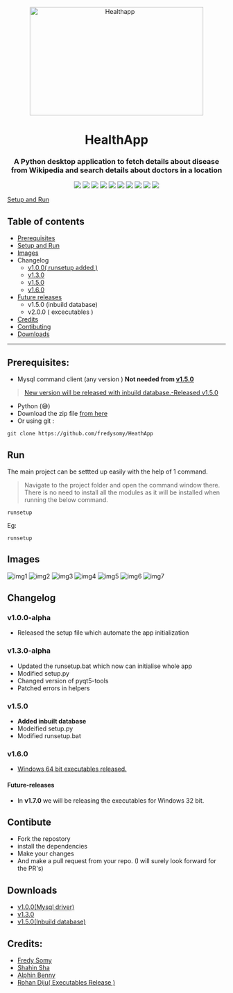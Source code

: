 <p align="center">
  <a href="https://github.com/fredysomy/HealthApp">
    <img
      alt="Healthapp"
      src="https://github.com/fredysomy/HealthApp/blob/master/img/Cardiovascularofessional%20Society.png"
      width="400"
         height="250"
    />
  </a>
</p>

# <h1 align=center>HealthApp</h1>
#### <h3 align=center>A Python desktop application to fetch details about disease from Wikipedia and search details about doctors in a location</h3>
<p align="center">
    <img src="https://img.shields.io/badge/Healthapp-v1.5.0-green"></img>
    <img src="https://img.shields.io/github/stars/fredysomy/HealthApp"></img>
    <img src="https://img.shields.io/github/license/fredysomy/HealthApp"></img>
    <img src="https://img.shields.io/github/forks/fredysomy/HealthApp"></img>
    <img src="https://img.shields.io/github/issues/fredysomy/HealthApp"></img>
    <img src="https://img.shields.io/github/languages/count/fredysomy/HealthApp"></img>
    <img src="https://img.shields.io/github/languages/code-size/fredysomy/HealthApp"></img>
    <img src="https://img.shields.io/github/repo-size/fredysomy/HealthApp"></img>
    <img src="https://img.shields.io/github/commits-since/fredysomy/HealthApp/v1.5.0"></img>
    <img src="https://img.shields.io/badge/maintainer-fredysomy-blue"></img>
    
</p>
<a align="center" href="#run">Setup and Run</a>

## Table of contents
* [Prerequisites](#prerequisites)
* [Setup and Run](#run)
* [Images](#images)
* Changelog
  * [v1.0.0( runsetup added )](#v100-alpha)
  * [v1.3.0](#v130-alpha)
  * [v1.5.0](#v150)
  * [v1.6.0](#v160)
* [Future releases](#future-releases)
  * v1.5.0 (inbuild database)
  * v2.0.0 ( excecutables )
* [Credits](#credits)
* [Contibuting](#contibute)
* [Downloads](#downloads)
***
## Prerequisites:
* Mysql command client (any version ) **Not needed from [v1.5.0](#v150)**
> [New version will be released with inbuild database.-Released v1.5.0](#v150)
* Python (😅)
* Download the zip file [from here](https://github.com/fredysomy/HeathApp/archive/v1.5.0.zip) <br>
* Or using git :
```git 
git clone https://github.com/fredysomy/HeathApp
```
## Run
The main project can be settted up easily with the help of 1 command.
> Navigate to the project folder and open the command window there.
There is no need to install all the modules as it will be installed when running the below command.
```batch
runsetup
```
Eg:
```batch
runsetup 
```
## Images
![img1](https://github.com/fredysomy/HeathApp/blob/master/img/s1.png)
![img2](https://github.com/fredysomy/HeathApp/blob/master/img/s2.png)
![img3](https://github.com/fredysomy/HeathApp/blob/master/img/s3.png)
![img4](https://github.com/fredysomy/HeathApp/blob/master/img/s4.png)
![img5](https://github.com/fredysomy/HeathApp/blob/master/img/s5.png)
![img6](https://github.com/fredysomy/HeathApp/blob/master/img/s6.png)
![img7](https://github.com/fredysomy/HeathApp/blob/master/img/s7.png)
## Changelog
### v1.0.0-alpha
* Released  the setup file which automate the app initialization <br>
### v1.3.0-alpha
* Updated the runsetup.bat which now can initialise whole app
* Modified setup.py
* Changed version of pyqt5-tools
* Patched errors in helpers
### v1.5.0
* **Added inbuilt database**
* Modeified setup.py
* Modified runsetup.bat
### v1.6.0 
* [Windows 64 bit executables released.](https://github.com/fredysomy/HealthApp/releases/tag/v1.6.0-beta)
#### Future-releases

* In **v1.7.0** we will be releasing the executables for Windows 32 bit.
## Contibute
* Fork the repostory
* install the dependencies
* Make your changes
* And make a pull request from your repo. (I will surely look forward for the PR's)
## Downloads
* [v1.0.0(Mysql driver)](https://github.com/fredysomy/HealthApp/archive/v1.0.0-aplha.zip)
* [v1.3.0](https://github.com/fredysomy/HealthApp/archive/v1.3.0-aplha.zip)
* [v1.5.0(Inbuild database)](https://github.com/fredysomy/HealthApp/archive/v1.5.0.zip)

## Credits:
* [Fredy Somy](https://github.com/fredysomy)
* [Shahin Sha](https://github.com/ShahinSha-dot)
* [Alphin Benny]()
* [Rohan Diju( Executables Release )](https://github.com/RohanDiju)

